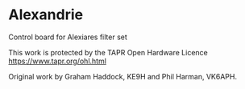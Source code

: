 # Alexandrie
Control board for Alexiares filter set

This work is protected by the TAPR Open Hardware Licence https://www.tapr.org/ohl.html

Original work by Graham Haddock, KE9H and Phil Harman, VK6APH.

